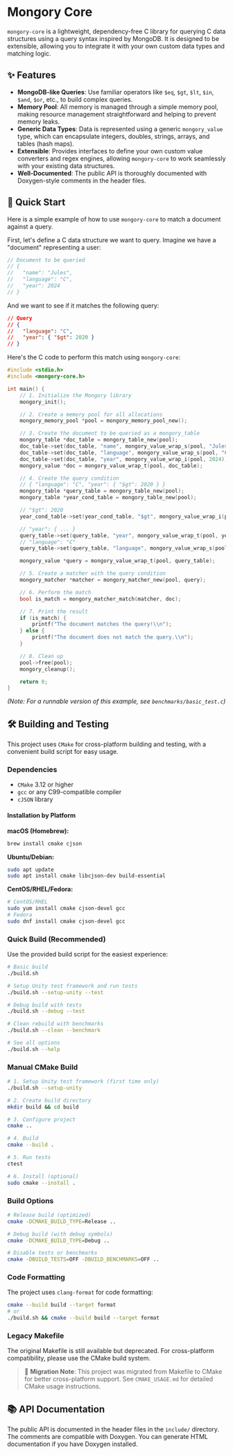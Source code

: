 # Mongory Core

`mongory-core` is a lightweight, dependency-free C library for querying C data structures using a query syntax inspired by MongoDB. It is designed to be extensible, allowing you to integrate it with your own custom data types and matching logic.

## ✨ Features

- **MongoDB-like Queries**: Use familiar operators like `$eq`, `$gt`, `$lt`, `$in`, `$and`, `$or`, etc., to build complex queries.
- **Memory Pool**: All memory is managed through a simple memory pool, making resource management straightforward and helping to prevent memory leaks.
- **Generic Data Types**: Data is represented using a generic `mongory_value` type, which can encapsulate integers, doubles, strings, arrays, and tables (hash maps).
- **Extensible**: Provides interfaces to define your own custom value converters and regex engines, allowing `mongory-core` to work seamlessly with your existing data structures.
- **Well-Documented**: The public API is thoroughly documented with Doxygen-style comments in the header files.

## 🚀 Quick Start

Here is a simple example of how to use `mongory-core` to match a document against a query.

First, let's define a C data structure we want to query. Imagine we have a "document" representing a user:

```c
// Document to be queried
// {
//   "name": "Jules",
//   "language": "C",
//   "year": 2024
// }
```

And we want to see if it matches the following query:

```json
// Query
// {
//   "language": "C",
//   "year": { "$gt": 2020 }
// }
```

Here's the C code to perform this match using `mongory-core`:

```c
#include <stdio.h>
#include <mongory-core.h>

int main() {
    // 1. Initialize the Mongory library
    mongory_init();

    // 2. Create a memory pool for all allocations
    mongory_memory_pool *pool = mongory_memory_pool_new();

    // 3. Create the document to be queried as a mongory_table
    mongory_table *doc_table = mongory_table_new(pool);
    doc_table->set(doc_table, "name", mongory_value_wrap_s(pool, "Jules"));
    doc_table->set(doc_table, "language", mongory_value_wrap_s(pool, "C"));
    doc_table->set(doc_table, "year", mongory_value_wrap_i(pool, 2024));
    mongory_value *doc = mongory_value_wrap_t(pool, doc_table);

    // 4. Create the query condition
    // { "language": "C", "year": { "$gt": 2020 } }
    mongory_table *query_table = mongory_table_new(pool);
    mongory_table *year_cond_table = mongory_table_new(pool);

    // "$gt": 2020
    year_cond_table->set(year_cond_table, "$gt", mongory_value_wrap_i(pool, 2020));

    // "year": { ... }
    query_table->set(query_table, "year", mongory_value_wrap_t(pool, year_cond_table));
    // "language": "C"
    query_table->set(query_table, "language", mongory_value_wrap_s(pool, "C"));

    mongory_value *query = mongory_value_wrap_t(pool, query_table);

    // 5. Create a matcher with the query condition
    mongory_matcher *matcher = mongory_matcher_new(pool, query);

    // 6. Perform the match
    bool is_match = mongory_matcher_match(matcher, doc);

    // 7. Print the result
    if (is_match) {
        printf("The document matches the query!\\n");
    } else {
        printf("The document does not match the query.\\n");
    }

    // 8. Clean up
    pool->free(pool);
    mongory_cleanup();

    return 0;
}
```
*(Note: For a runnable version of this example, see `benchmarks/basic_test.c`)*

## 🛠️ Building and Testing

This project uses `CMake` for cross-platform building and testing, with a convenient build script for easy usage.

### Dependencies
- `CMake` 3.12 or higher
- `gcc` or any C99-compatible compiler
- `cJSON` library

#### Installation by Platform

**macOS (Homebrew):**
```bash
brew install cmake cjson
```

**Ubuntu/Debian:**
```bash
sudo apt update
sudo apt install cmake libcjson-dev build-essential
```

**CentOS/RHEL/Fedora:**
```bash
# CentOS/RHEL
sudo yum install cmake cjson-devel gcc
# Fedora
sudo dnf install cmake cjson-devel gcc
```

### Quick Build (Recommended)

Use the provided build script for the easiest experience:

```bash
# Basic build
./build.sh

# Setup Unity test framework and run tests
./build.sh --setup-unity --test

# Debug build with tests
./build.sh --debug --test

# Clean rebuild with benchmarks
./build.sh --clean --benchmark

# See all options
./build.sh --help
```

### Manual CMake Build

```bash
# 1. Setup Unity test framework (first time only)
./build.sh --setup-unity

# 2. Create build directory
mkdir build && cd build

# 3. Configure project
cmake ..

# 4. Build
cmake --build .

# 5. Run tests
ctest

# 6. Install (optional)
sudo cmake --install .
```

### Build Options

```bash
# Release build (optimized)
cmake -DCMAKE_BUILD_TYPE=Release ..

# Debug build (with debug symbols)
cmake -DCMAKE_BUILD_TYPE=Debug ..

# Disable tests or benchmarks
cmake -DBUILD_TESTS=OFF -DBUILD_BENCHMARKS=OFF ..
```

### Code Formatting
The project uses `clang-format` for code formatting:
```bash
cmake --build build --target format
# or
./build.sh && cmake --build build --target format
```

### Legacy Makefile
The original Makefile is still available but deprecated. For cross-platform compatibility, please use the CMake build system.

> 📝 **Migration Note**: This project was migrated from Makefile to CMake for better cross-platform support. See `CMAKE_USAGE.md` for detailed CMake usage instructions.

## 📚 API Documentation

The public API is documented in the header files in the `include/` directory. The comments are compatible with Doxygen. You can generate HTML documentation if you have Doxygen installed.
